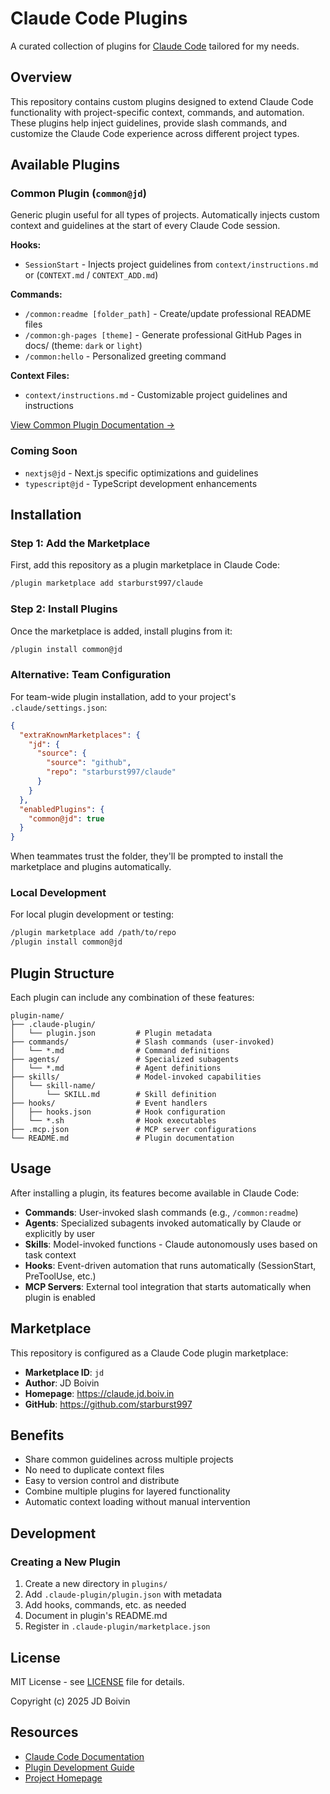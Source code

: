 # Claude Code Plugins

A curated collection of plugins for [Claude Code](https://claude.com/claude-code) tailored for my needs.

## Overview

This repository contains custom plugins designed to extend Claude Code functionality with project-specific context, commands, and automation. These plugins help inject guidelines, provide slash commands, and customize the Claude Code experience across different project types.

## Available Plugins

### Common Plugin (`common@jd`)

Generic plugin useful for all types of projects. Automatically injects custom context and guidelines at the start of every Claude Code session.

**Hooks:**

- `SessionStart` - Injects project guidelines from `context/instructions.md` or (`CONTEXT.md` / `CONTEXT_ADD.md`)

**Commands:**

- `/common:readme [folder_path]` - Create/update professional README files
- `/common:gh-pages [theme]` - Generate professional GitHub Pages in docs/ (theme: `dark` or `light`)
- `/common:hello` - Personalized greeting command

**Context Files:**

- `context/instructions.md` - Customizable project guidelines and instructions

[View Common Plugin Documentation →](./plugins/common/README.md)

### Coming Soon

- `nextjs@jd` - Next.js specific optimizations and guidelines
- `typescript@jd` - TypeScript development enhancements

## Installation

### Step 1: Add the Marketplace

First, add this repository as a plugin marketplace in Claude Code:

```bash
/plugin marketplace add starburst997/claude
```

### Step 2: Install Plugins

Once the marketplace is added, install plugins from it:

```bash
/plugin install common@jd
```

### Alternative: Team Configuration

For team-wide plugin installation, add to your project's `.claude/settings.json`:

```json
{
  "extraKnownMarketplaces": {
    "jd": {
      "source": {
        "source": "github",
        "repo": "starburst997/claude"
      }
    }
  },
  "enabledPlugins": {
    "common@jd": true
  }
}
```

When teammates trust the folder, they'll be prompted to install the marketplace and plugins automatically.

### Local Development

For local plugin development or testing:

```bash
/plugin marketplace add /path/to/repo
/plugin install common@jd
```

## Plugin Structure

Each plugin can include any combination of these features:

```
plugin-name/
├── .claude-plugin/
│   └── plugin.json         # Plugin metadata
├── commands/               # Slash commands (user-invoked)
│   └── *.md                # Command definitions
├── agents/                 # Specialized subagents
│   └── *.md                # Agent definitions
├── skills/                 # Model-invoked capabilities
│   └── skill-name/
│       └── SKILL.md        # Skill definition
├── hooks/                  # Event handlers
│   ├── hooks.json          # Hook configuration
│   └── *.sh                # Hook executables
├── .mcp.json               # MCP server configurations
└── README.md               # Plugin documentation
```

## Usage

After installing a plugin, its features become available in Claude Code:

- **Commands**: User-invoked slash commands (e.g., `/common:readme`)
- **Agents**: Specialized subagents invoked automatically by Claude or explicitly by user
- **Skills**: Model-invoked functions - Claude autonomously uses based on task context
- **Hooks**: Event-driven automation that runs automatically (SessionStart, PreToolUse, etc.)
- **MCP Servers**: External tool integration that starts automatically when plugin is enabled

## Marketplace

This repository is configured as a Claude Code plugin marketplace:

- **Marketplace ID**: `jd`
- **Author**: JD Boivin
- **Homepage**: https://claude.jd.boiv.in
- **GitHub**: https://github.com/starburst997

## Benefits

- Share common guidelines across multiple projects
- No need to duplicate context files
- Easy to version control and distribute
- Combine multiple plugins for layered functionality
- Automatic context loading without manual intervention

## Development

### Creating a New Plugin

1. Create a new directory in `plugins/`
2. Add `.claude-plugin/plugin.json` with metadata
3. Add hooks, commands, etc. as needed
4. Document in plugin's README.md
5. Register in `.claude-plugin/marketplace.json`

## License

MIT License - see [LICENSE](./LICENSE) file for details.

Copyright (c) 2025 JD Boivin

## Resources

- [Claude Code Documentation](https://docs.claude.com/en/docs/claude-code)
- [Plugin Development Guide](https://docs.claude.com/en/docs/claude-code/plugins)
- [Project Homepage](https://claude.jd.boiv.in)
